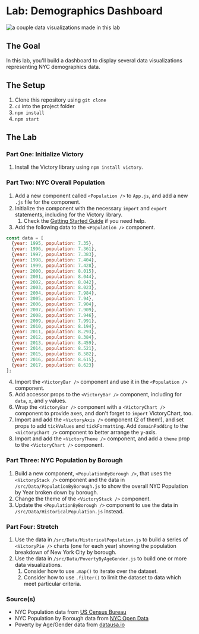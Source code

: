 # Lab: Demographics Dashboard

![a couple data visualizations made in this lab]()

## The Goal

In this lab, you'll build a dashboard to display several data visualizations representing NYC demographics data.

## The Setup

1. Clone this repository using `git clone`
2. `cd` into the project folder
3. `npm install`
4. `npm start`

## The Lab

### Part One: Initialize Victory

1. Install the Victory library using `npm install victory`.

### Part Two: NYC Overall Population

1. Add a new component called `<Population />` to `App.js`, and add a new `.js` file for the component.
2. Initialize the component with the necessary `import` and `export` statements, including for the Victory library.
   1. Check the [Getting Started Guide](https://formidable.com/open-source/victory/docs) if you need help.
3. Add the following data to the `<Population />` component. 

```javascript
const data = [
  {year: 1995, population: 7.35},
  {year: 1996, population: 7.361},
  {year: 1997, population: 7.383},
  {year: 1998, population: 7.404},
  {year: 1999, population: 7.428},
  {year: 2000, population: 8.015},
  {year: 2001, population: 8.044},
  {year: 2002, population: 8.042},
  {year: 2003, population: 8.023},
  {year: 2004, population: 7.984},
  {year: 2005, population: 7.94},
  {year: 2006, population: 7.904},
  {year: 2007, population: 7.909},
  {year: 2008, population: 7.946},
  {year: 2009, population: 7.991},
  {year: 2010, population: 8.194},
  {year: 2011, population: 8.293},
  {year: 2012, population: 8.384},
  {year: 2013, population: 8.459},
  {year: 2014, population: 8.521},
  {year: 2015, population: 8.582},
  {year: 2016, population: 8.615},
  {year: 2017, population: 8.623}
];
```

4. Import the `<VictoryBar />` component and use it in the `<Population />` component.
5. Add accessor props to the `<VictoryBar />` component, including for `data`, `x`, and `y` values.
6. Wrap the `<VictoryBar />` component with a `<VictoryChart />` component to provide axes, and don't forget to `import` VictoryChart, too.
7. Import and add the `<VictoryAxis />` component (2 of them!), and set props to add `tickValues` and `tickFormatting`. Add `domainPadding` to the `<VictoryChart />` component to better arrange the y-axis.
8. Import and add the `<VictoryTheme />` component, and add a `theme` prop to the `<VictoryChart />` component.

### Part Three: NYC Population by Borough

1. Build a new component, `<PopulationByBorough />`, that uses the `<VictoryStack />` component and the data in `/src/Data/PopulationByBorough.js` to show the overall NYC Population by Year broken down by borough.
2. Change the theme of the `<VictoryStack />` component.
3. Update the `<PopulationByBorough />` component to use the data in `/src/Data/HistoricalPopulation.js` instead.

### Part Four: Stretch
1. Use the data in `/src/Data/HistoricalPopulation.js` to build a series of `<VictoryPie />` charts (one for each year) showing the population breakdown of New York City by borough.
2. Use the data in `/src/Data/PovertyByAgeGender.js` to build one or more data visualizations.
   1. Consider how to use `.map()` to iterate over the dataset.
   2. Consider how to use `.filter()` to limit the dataset to data which meet particular criteria.

### Source(s)
- NYC Population data from [US Census Bureau](https://www.census.gov/glossary/#term_Populationestimates)
- NYC Population by Borough data from [NYC Open Data](https://data.cityofnewyork.us/City-Government/New-York-City-Population-by-Borough-1950-2040/xywu-7bv9)
- Poverty by Age/Gender data from [datausa.io](https://datausa.io/profile/geo/new-york-ny)